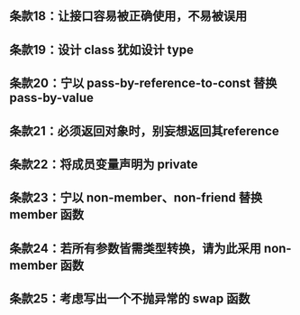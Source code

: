 ## 条款18：让接口容易被正确使用，不易被误用

## 条款19：设计 class 犹如设计 type

## 条款20：宁以 pass-by-reference-to-const 替换 pass-by-value

## 条款21：必须返回对象时，别妄想返回其reference

## 条款22：将成员变量声明为 private

## 条款23：宁以 non-member、non-friend 替换 member 函数

## 条款24：若所有参数皆需类型转换，请为此采用 non-member 函数

## 条款25：考虑写出一个不抛异常的 swap 函数
